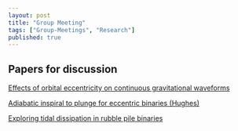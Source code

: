 ```yaml
---
layout: post
title: "Group Meeting"
tags: ["Group-Meetings", "Research"]
published: true
---
```


Papers for discussion
---------------------

[Effects of orbital eccentricity on continuous gravitational waveforms](https://arxiv.org/abs/2410.09540)

[Adiabatic inspiral to plunge for eccentric binaries (Hughes)](https://arxiv.org/abs/2410.09160)

[Exploring tidal dissipation in rubble pile binaries](https://arxiv.org/abs/2410.09266) 
